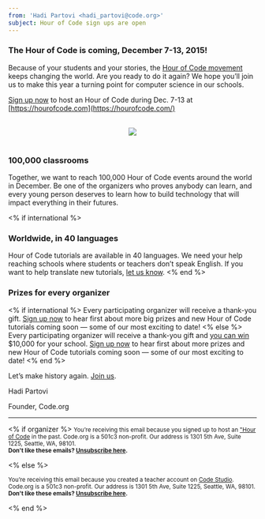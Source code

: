 ```yaml
---
from: 'Hadi Partovi <hadi_partovi@code.org>'
subject: Hour of Code sign ups are open
---
```


### The Hour of Code is coming, December 7-13, 2015!

Because of your students and your stories, the [Hour of Code movement](https://hourofcode.com/) keeps changing the world. Are you ready to do it again? We hope you’ll join us to make this year a turning point for computer science in our schools. 

[Sign up now](https://hourofcode.com/) to host an Hour of Code during Dec. 7-13 at [https://hourofcode.com](https://hourofcode.com/)

<br/>
<center>
<a href="https://youtu.be/2DxWIxec6yo"><img src="https://code.org/images/fit-300/calling-teachers.png"/></a>
</center>
<br/>

### 100,000 classrooms

Together, we want to reach 100,000 Hour of Code events around the world in December. Be one of the organizers who proves anybody can learn, and every young person deserves to learn how to build technology that will impact everything in their futures. 

<% if international %>
### Worldwide, in 40 languages

Hour of Code tutorials are available in 40 languages. We need your help reaching schools where students or teachers don’t speak English. If you want to help translate new tutorials, [let us know](https://code.org/translate/).
<% end %>

### Prizes for every organizer 
<% if international %>
Every participating organizer will receive a thank-you gift. [Sign up now](https://hourofcode.com/) to hear first about more big prizes and new Hour of Code tutorials coming soon — some of our most exciting to date!
<% else %>
Every participating organizer will receive a thank-you gift and [you can win](https://hourofcode.com/prizes) $10,000 for your school. [Sign up now](https://hourofcode.com/) to hear first about more prizes and new Hour of Code tutorials coming soon — some of our most exciting to date!
<% end %>

Let’s make history again. [Join us](https://hourofcode.com/).

Hadi Partovi

Founder, Code.org

<hr>

<% if organizer %>
<small>You’re receiving this email because you signed up to host an <a href="https://hourofcode.com/">"Hour of Code</a> in the past. Code.org is a 501c3 non-profit. Our address is 1301 5th Ave, Suite 1225, Seattle, WA, 98101.</small> <br />
<small><strong>Don't like these emails? [Unsubscribe here](<%= unsubscribe_link %>).</strong></small>

<% else %>

<small>You’re receiving this email because you created a teacher account on <a href="https://studio.code.org/">Code Studio</a>. Code.org is a 501c3 non-profit. Our address is 1301 5th Ave, Suite 1225, Seattle, WA, 98101.</small><br />
<small><strong>Don't like these emails? [Unsubscribe here](<%= unsubscribe_link %>).</strong></small>

<% end %>


